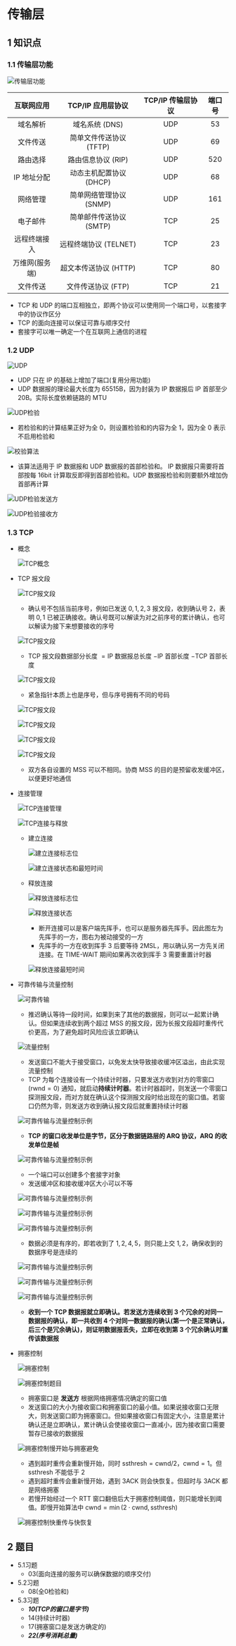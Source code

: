 # 传输层

## 1 知识点

### 1.1 传输层功能

![传输层功能](../../resource/image/network/chapter4/transport_layer.png "传输层功能")

| 互联网应用 | $\text{TCP/IP}$ 应用层协议 | $\text{TCP/IP}$ 传输层协议 | 端口号 |
| :-: | :-: | :-: | :-: |
| 域名解析 | 域名系统 $(\text{DNS})$ | $\text{UDP}$ | $53$ |
| 文件传送 | 简单文件传送协议 $(\text{TFTP})$ | $\text{UDP}$ | $69$ |
| 路由选择 | 路由信息协议 $(\text{RIP})$ | $\text{UDP}$ | $520$ |
| $\text{IP}$ 地址分配 | 动态主机配置协议 $(\text{DHCP})$ | $\text{UDP}$ | $68$ |
| 网络管理 | 简单网络管理协议 $(\text{SNMP})$ | $\text{UDP}$ | $161$ |
| 电子邮件 | 简单邮件传送协议 $(\text{SMTP})$ | $\text{TCP}$ | $25$ |
| 远程终端接入 | 远程终端协议 $(\text{TELNET})$ | $\text{TCP}$ | $23$ |
| 万维网(服务端) | 超文本传送协议 $(\text{HTTP})$ | $\text{TCP}$ | $80$ |
| 文件传送 | 文件传送协议 $(\text{FTP})$ | $\text{TCP}$ | $21$ |

* $\text{TCP}$ 和 $\text{UDP}$ 的端口互相独立，即两个协议可以使用同一个端口号，以套接字中的协议作区分
* $\text{TCP}$ 的面向连接可以保证可靠与顺序交付
* 套接字可以唯一确定一个在互联网上通信的进程

### 1.2 UDP

![UDP](../../resource/image/network/chapter4/UDP.png "UDP")

* $\text{UDP}$ 只在 $\text{IP}$ 的基础上增加了端口(复用分用功能)
* $\text{UDP}$ 数据报的理论最大长度为 $65515\text{B}$，因为封装为 $\text{IP}$ 数据报后 $\text{IP}$ 首部至少 $20\text{B}$。实际长度依赖链路的 $\text{MTU}$

![UDP检验](../../resource/image/network/chapter4/UDP_check.png "UDP检验")

* 若检验和的计算结果正好为全 $0$，则设置检验和的内容为全 $1$，因为全 $0$ 表示不启用检验和

![校验算法](../../resource/image/network/chapter4/UDP_check_algorithm.png "校验算法")

* 该算法适用于 $\text{IP}$ 数据报和 $\text{UDP}$ 数据报的首部检验和。 $\text{IP}$ 数据报只需要将首部按每 $16\text{bit}$ 计算取反即得到首部检验和。$\text{UDP}$ 数据报检验和则要额外增加伪首部再计算

![UDP检验发送方](../../resource/image/network/chapter4/UDP_check_send.png "UDP检验发送方")

![UDP检验接收方](../../resource/image/network/chapter4/UDP_check_receive.png "UDP检验接收方")

### 1.3 TCP

* 概念

  ![TCP概念](../../resource/image/network/chapter4/TCP_term.png "TCP概念")

* $\text{TCP}$ 报文段

  ![TCP报文段](../../resource/image/network/chapter4/TCP_message_0.png "TCP报文段")

  * 确认号不包括当前序号，例如已发送 $0,1,2,3$ 报文段，收到确认号 $2$，表明 $0,1$ 已被正确接收。确认号既可以解读为对之前序号的累计确认，也可以解读为接下来想要接收的序号

  ![TCP报文段](../../resource/image/network/chapter4/TCP_message_1.png "TCP报文段")

  * $\text{TCP}$ 报文段数据部分长度 $=\text{IP}$ 数据报总长度 $-\text{IP}$ 首部长度 $-\text{TCP}$ 首部长度

  ![TCP报文段](../../resource/image/network/chapter4/TCP_message_2.png "TCP报文段")

  * 紧急指针本质上也是序号，但与序号拥有不同的号码

  ![TCP报文段](../../resource/image/network/chapter4/TCP_message_3.png "TCP报文段")

  ![TCP报文段](../../resource/image/network/chapter4/TCP_message_4.png "TCP报文段")

  ![TCP报文段](../../resource/image/network/chapter4/TCP_message_5.png "TCP报文段")

  ![TCP报文段](../../resource/image/network/chapter4/TCP_message_6.png "TCP报文段")

  * 双方各自设置的 $\text{MSS}$ 可以不相同。协商 $\text{MSS}$ 的目的是预留收发缓冲区，以便更好地通信

* 连接管理

  ![TCP连接管理](../../resource/image/network/chapter4/TCP_build_release.png "TCP连接管理")

  ![TCP连接与释放](../../resource/image/network/chapter4/TCP_build_release_flowchart.png "TCP连接与释放")

  * 建立连接

    ![建立连接标志位](../../resource/image/network/chapter4/TCP_build_tag.png "建立连接标志位")

    ![建立连接状态和最短时间](../../resource/image/network/chapter4/TCP_build_state_time.png "建立连接状态和最短时间")

  * 释放连接

    ![释放连接标志位](../../resource/image/network/chapter4/TCP_release_tag.png "释放连接标志位")

    ![释放连接状态](../../resource/image/network/chapter4/TCP_release_state.png "释放连接状态")

    * 断开连接可以是客户端先挥手，也可以是服务器先挥手。因此图左为先挥手的一方，图右为被动接受的一方
    * 先挥手的一方在收到挥手 $3$ 后要等待 $2\text{MSL}$，用以确认另一方先关闭连接。在 $\text{TIME-WAIT}$ 期间如果再次收到挥手 $3$ 需要重置计时器

    ![释放连接最短时间](../../resource/image/network/chapter4/TCP_release_time.png "释放连接最短时间")

* 可靠传输与流量控制

  ![可靠传输](../../resource/image/network/chapter4/TCP_reliable_transmission.png "可靠传输")

  * 推迟确认等待一段时间，如果到来了其他的数据报，则可以一起累计确认。但如果连续收到两个超过 $\text{MSS}$ 的报文段，因为长报文段超时重传代价更高，为了避免超时风险应该立即确认

  ![流量控制](../../resource/image/network/chapter4/TCP_flow_control.png "流量控制")

  * 发送窗口不能大于接受窗口，以免发太快导致接收缓冲区溢出，由此实现流量控制
  * $\text{TCP}$ 为每个连接设有一个持续计时器，只要发送方收到对方的零窗口 $(\text{rwnd}=0)$ 通知，就启动**持续计时器**。若计时器超时，则发送一个零窗口探测报文段，而对方就在确认这个探测报文段时给出现在的窗口值。若窗口仍然为零，则发送方收到确认报文段后就重置持续计时器

  ![可靠传输与流量控制示例](../../resource/image/network/chapter4/TCP_reliable_transmission_eg_0.png "可靠传输与流量控制示例")

  * **$\text{TCP}$ 的窗口收发单位是字节，区分于数据链路层的 $\text{ARQ}$ 协议，$\text{ARQ}$ 的收发单位是帧**

  ![可靠传输与流量控制示例](../../resource/image/network/chapter4/TCP_reliable_transmission_eg_00.png "可靠传输与流量控制示例")

  * 一个端口可以创建多个套接字对象
  * 发送缓冲区和接收缓冲区大小可以不等

  ![可靠传输与流量控制示例](../../resource/image/network/chapter4/TCP_reliable_transmission_eg_1.png "可靠传输与流量控制示例")

  ![可靠传输与流量控制示例](../../resource/image/network/chapter4/TCP_reliable_transmission_eg_2.png "可靠传输与流量控制示例")

  ![可靠传输与流量控制示例](../../resource/image/network/chapter4/TCP_reliable_transmission_eg_3.png "可靠传输与流量控制示例")

  * 数据必须是有序的，即若收到了 $1,2,4,5$，则只能上交 $1,2$，确保收到的数据序号是连续的

  ![可靠传输与流量控制示例](../../resource/image/network/chapter4/TCP_reliable_transmission_eg_4.png "可靠传输与流量控制示例")

  ![可靠传输与流量控制示例](../../resource/image/network/chapter4/TCP_reliable_transmission_eg_5.png "可靠传输与流量控制示例")

  ![可靠传输与流量控制示例](../../resource/image/network/chapter4/TCP_reliable_transmission_eg_6.png "可靠传输与流量控制示例")

  * **收到一个 $\text{TCP}$ 数据报就立即确认。若发送方连续收到 $3$ 个冗余的对同一数据报的确认，即一共收到 $4$ 个对同一数据报的确认(第一个是正常确认，后三个是冗余确认)，则证明数据报丢失，立即在收到第 $3$ 个冗余确认时重传该数据报**

* 拥塞控制

  ![拥塞控制](../../resource/image/network/chapter4/TCP_congest.png "拥塞控制")

  ![拥塞控制题目](../../resource/image/network/chapter4/TCP_congest_eg.png "拥塞控制题目")

  * 拥塞窗口是 **发送方** 根据网络拥塞情况确定的窗口值
  * 发送窗口的大小为接收窗口和拥塞窗口的最小值。如果说接收窗口无限大，则发送窗口即为拥塞窗口。但如果接收窗口有固定大小，注意是累计确认还是立即确认，累计确认会使接收窗口一直减小，因为接收窗口需要暂存已接收的数据报

  ![拥塞控制慢开始与拥塞避免](../../resource/image/network/chapter4/TCP_congest_slow_start.png "拥塞控制慢开始与拥塞避免")

  * 遇到超时重传会重新慢开始，同时 $\text{ssthresh}=\text{cwnd}/2$，$\text{cwnd}=1$。但 $\text{ssthresh}$ 不能低于 $2$
  * 遇到超时重传会重新慢开始，遇到 $3\text{ACK}$ 则会快恢复。但超时与 $3\text{ACK}$ 都是网络拥塞
  * 若慢开始经过一个 $\text{RTT}$ 窗口翻倍后大于拥塞控制阈值，则只能增长到阈值。即慢开始算法中 $\text{cwnd}=\min{(2\cdot\text{cwnd},\,\text{ssthresh})}$

  ![拥塞控制快重传与快恢复](../../resource/image/network/chapter4/TCP_congest_quick_restore.png)

## 2 题目

* 5.1习题
  * 03(面向连接的服务可以确保数据的顺序交付)
* 5.2习题
  * 08(全0检验和)
* 5.3习题
  * ***10(TCP的窗口是字节)***
  * 14(持续计时器)
  * 17(拥塞窗口是发送方确定的)
  * ***22(序号消耗总量)***
